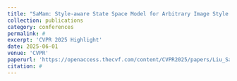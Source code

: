 ```yaml
---
title: "SaMam: Style-aware State Space Model for Arbitrary Image Style Transfer"
collection: publications
category: conferences
permalink: #
excerpt: 'CVPR 2025 Highlight'
date: 2025-06-01
venue: 'CVPR'
paperurl: 'https://openaccess.thecvf.com/content/CVPR2025/papers/Liu_SaMam_Style-aware_State_Space_Model_for_Arbitrary_Image_Style_Transfer_CVPR_2025_paper.pdf'
citation: #
---
```


